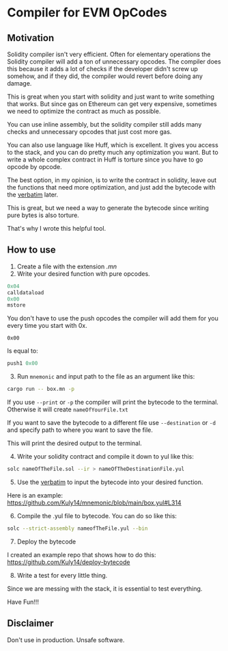 # Compiler for EVM OpCodes

## Motivation

Solidity compiler isn't very efficient. Often for elementary operations the Solidity compiler will add a ton of unnecessary opcodes. The compiler does this because it adds a lot of checks if the developer didn't screw up somehow, and if they did, the compiler would revert before doing any damage.

This is great when you start with solidity and just want to write something that works. But since gas on Ethereum can get very expensive, sometimes we need to optimize the contract as much as possible.

You can use inline assembly, but the solidity compiler still adds many checks and unnecessary opcodes that just cost more gas.

You can also use language like Huff, which is excellent. It gives you access to the stack, and you can do pretty much any optimization you want. But to write a whole complex contract in Huff is torture since you have to go opcode by opcode.

The best option, in my opinion, is to write the contract in solidity, leave out the functions that need more optimization, and just add the bytecode with the [verbatim](https://docs.soliditylang.org/en/v0.8.17/yul.html#verbatim) later.

This is great, but we need a way to generate the bytecode since writing pure bytes is also torture.

That's why I wrote this helpful tool.

## How to use

1. Create a file with the extension _.mn_
2. Write your desired function with pure opcodes.

```rust
0x04
calldataload
0x00
mstore
```

You don't have to use the push opcodes the compiler will add them for you every time you start with 0x.

```
0x00
```

Is equal to:

```rust
push1 0x00
```

3. Run `mnemonic` and input path to the file as an argument like this:

```bash
cargo run -- box.mn -p
```

If you use `--print` or `-p` the compiler will print the bytecode to the terminal. Otherwise it will create `nameOfYourFile.txt`

If you want to save the bytecode to a different file use `--destination` or `-d` and specify path to where you want to save the file. 

This will print the desired output to the terminal.

4. Write your solidity contract and compile it down to yul like this:

```bash
solc nameOfTheFile.sol --ir > nameOfTheDestinationFile.yul
```

5. Use the [verbatim](https://docs.soliditylang.org/en/v0.8.17/yul.html#verbatim) to input the bytecode into your desired function.

Here is an example: https://github.com/Kuly14/mnemonic/blob/main/box.yul#L314

6. Compile the .yul file to bytecode. You can do so like this:

```bash
solc --strict-assembly nameofTheFile.yul --bin
```

7. Deploy the bytecode

I created an example repo that shows how to do this: https://github.com/Kuly14/deploy-bytecode

8. Write a test for every little thing.

Since we are messing with the stack, it is essential to test everything.

Have Fun!!!

## Disclaimer

Don't use in production. Unsafe software.
